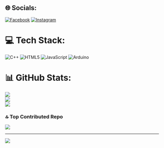 
## 🌐 Socials:
[![Facebook](https://img.shields.io/badge/Facebook-%231877F2.svg?logo=Facebook&logoColor=white)](https://facebook.com/https://www.facebook.com/nguyen.uc.phat.634427) [![Instagram](https://img.shields.io/badge/Instagram-%23E4405F.svg?logo=Instagram&logoColor=white)](https://instagram.com/https://www.instagram.com/_ng.ducphat_?igsh=MW1lcnBpOGQxODBxeA%3D%3D&utm_source=qr) 

# 💻 Tech Stack:
![C++](https://img.shields.io/badge/c++-%2300599C.svg?style=for-the-badge&logo=c%2B%2B&logoColor=white) ![HTML5](https://img.shields.io/badge/html5-%23E34F26.svg?style=for-the-badge&logo=html5&logoColor=white) ![JavaScript](https://img.shields.io/badge/javascript-%23323330.svg?style=for-the-badge&logo=javascript&logoColor=%23F7DF1E) ![Arduino](https://img.shields.io/badge/-Arduino-00979D?style=for-the-badge&logo=Arduino&logoColor=white)
# 📊 GitHub Stats:
![](https://github-readme-stats.vercel.app/api?username=Phathcmut&theme=dark&hide_border=false&include_all_commits=true&count_private=false)<br/>
![](https://nirzak-streak-stats.vercel.app/?user=Phathcmut&theme=dark&hide_border=false)<br/>
![](https://github-readme-stats.vercel.app/api/top-langs/?username=Phathcmut&theme=dark&hide_border=false&include_all_commits=true&count_private=false&layout=compact)

### 🔝 Top Contributed Repo
![](https://github-contributor-stats.vercel.app/api?username=Phathcmut&limit=5&theme=dark&combine_all_yearly_contributions=true)

---
[![](https://visitcount.itsvg.in/api?id=Phathcmut&icon=0&color=0)](https://visitcount.itsvg.in)

<!-- Proudly created with GPRM ( https://gprm.itsvg.in ) --> 

